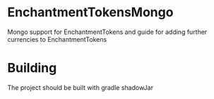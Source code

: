 # EnchantmentTokensMongo

Mongo support for EnchantmentTokens and guide for adding further currencies to
EnchantmentTokens

# Building

The project should be built with gradle shadowJar
